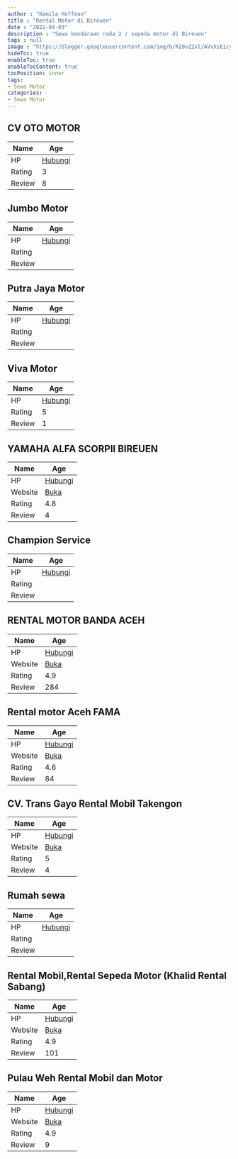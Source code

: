 ```yaml
---
author : "Kamila Huffman"
title : "Rental Motor di Bireuen"
date : "2022-04-03"
description : "Sewa kendaraan roda 2 / sepeda motor di Bireuen"
tags : null
image : "https://blogger.googleusercontent.com/img/b/R29vZ2xl/AVvXsEicy2JQ0D3cN66OstuV2wyxsRHlsEXEt8zeYRG_YBeHLEnb8faxskf9Pwa4q5NqO4vWPXf5Sl5Zl87-kkwmsnvDKK65DupUeLbEw-ZmNtaHYqLXkLNJbLLTzGPkh9ZvJBHG5g1OgTq2VX91T9IxWjJQ85jxAtSZTFQT-Nb_NqaWRiroS7XrcbFHf-k_5A/w300-h200/rental-motor-di-bireuen.png"
hideToc: true
enableToc: true
enableTocContent: true
tocPosition: inner
tags:
- Sewa Motor
categories:
- Sewa Motor
---
```



## CV OTO MOTOR

Name | Age
--------|------
HP | [Hubungi](https://pcandroidplayer.blogspot.com/?clayads=https://getnumber.ndower.dev?phone=MDgyMTY2NjE2NjYx)
Rating | 3
Review | 8


## Jumbo Motor

Name | Age
--------|------
HP | [Hubungi](https://pcandroidplayer.blogspot.com/?clayads=https://getnumber.ndower.dev?phone=MDgxMzYwODk4ODE1)
Rating | 
Review | 


## Putra Jaya Motor

Name | Age
--------|------
HP | [Hubungi](https://pcandroidplayer.blogspot.com/?clayads=https://getnumber.ndower.dev?phone=MDY0NDQxNTUy)
Rating | 
Review | 


## Viva Motor

Name | Age
--------|------
HP | [Hubungi](https://pcandroidplayer.blogspot.com/?clayads=https://getnumber.ndower.dev?phone=MDY1MzgyMTAyOA==)
Rating | 5
Review | 1


## YAMAHA ALFA SCORPII BIREUEN

Name | Age
--------|------
HP | [Hubungi](https://pcandroidplayer.blogspot.com/?clayads=https://getnumber.ndower.dev?phone=MDgyMjczMTI5OTQ0)
Website | [Buka](https://pcandroidplayer.blogspot.com/?clayads=aHR0cDovL2FsZmFzY29ycGlpLmNvLmlkLw==) 
Rating | 4.8
Review | 4


## Champion Service

Name | Age
--------|------
HP | [Hubungi](https://pcandroidplayer.blogspot.com/?clayads=https://getnumber.ndower.dev?phone=MDgxMzYwNTEwMDYx)
Rating | 
Review | 


## RENTAL MOTOR BANDA ACEH

Name | Age
--------|------
HP | [Hubungi](https://pcandroidplayer.blogspot.com/?clayads=https://getnumber.ndower.dev?phone=MDgyMjcyODAxMTQ5)
Website | [Buka](https://pcandroidplayer.blogspot.com/?clayads=aHR0cDovL3d3dy5yZW50YWxtb3RvcmJhbmRhYWNlaC5jb20v) 
Rating | 4.9
Review | 284


## Rental motor Aceh FAMA

Name | Age
--------|------
HP | [Hubungi](https://pcandroidplayer.blogspot.com/?clayads=https://getnumber.ndower.dev?phone=MDgxMjYwNzU3ODQ4)
Website | [Buka](https://pcandroidplayer.blogspot.com/?clayads=aHR0cHM6Ly9yZW50YWwtbW90b3ItYWNlaC1mYW1hLmJ1c2luZXNzLnNpdGUv) 
Rating | 4.6
Review | 84


## CV. Trans Gayo Rental Mobil Takengon

Name | Age
--------|------
HP | [Hubungi](https://pcandroidplayer.blogspot.com/?clayads=https://getnumber.ndower.dev?phone=MDg1Mjc3Mzc3NTUw)
Website | [Buka](https://pcandroidplayer.blogspot.com/?clayads=aHR0cDovL3d3dy50cmFuc2dheW8uY29tLw==) 
Rating | 5
Review | 4


## Rumah sewa

Name | Age
--------|------
HP | [Hubungi](https://pcandroidplayer.blogspot.com/?clayads=https://getnumber.ndower.dev?phone=)
Rating | 
Review | 


## Rental Mobil,Rental Sepeda Motor (Khalid Rental Sabang)

Name | Age
--------|------
HP | [Hubungi](https://pcandroidplayer.blogspot.com/?clayads=https://getnumber.ndower.dev?phone=MDg1Mjc3OTAzNzAw)
Website | [Buka](https://pcandroidplayer.blogspot.com/?clayads=aHR0cHM6Ly9zYWJhbmdyZW50YWwuY29tLw==) 
Rating | 4.9
Review | 101


## Pulau Weh Rental Mobil dan Motor

Name | Age
--------|------
HP | [Hubungi](https://pcandroidplayer.blogspot.com/?clayads=https://getnumber.ndower.dev?phone=MDgyMjQ2MjQxMjI3)
Website | [Buka](https://pcandroidplayer.blogspot.com/?clayads=aHR0cHM6Ly9wdWxhdS13ZWgtcmVudGFsLW1vYmlsLWRhbi1tb3Rvci5idXNpbmVzcy5zaXRlLw==) 
Rating | 4.9
Review | 9


